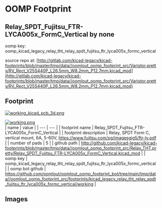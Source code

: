 # OOMP Footprint  
## Relay_SPDT_Fujitsu_FTR-LYCA005x_FormC_Vertical  by none  
  
oomp key: oomp_kicad_legacy_relay_tht_relay_spdt_fujitsu_ftr_lyca005x_formc_vertical  
  
source repo at: [http://gitlab.com/kicad-legacy/kicad-footprints/blob/master/tmp/data//oomlout_oomp_footprint_src/Varistor.pretty/RV_Rect_V25S440P_L26.5mm_W8.2mm_P12.7mm.kicad_mod](http://gitlab.com/kicad-legacy/kicad-footprints/blob/master/tmp/data//oomlout_oomp_footprint_src/Varistor.pretty/RV_Rect_V25S440P_L26.5mm_W8.2mm_P12.7mm.kicad_mod)  
## Footprint  
  
[![working_kicad_pcb_3d.png](working_kicad_pcb_3d_600.png)](working_kicad_pcb_3d.png)  
  
[![working.png](working_600.png)](working.png)  
| name | value | 
| --- | --- | 
| footprint name | Relay_SPDT_Fujitsu_FTR-LYCA005x_FormC_Vertical | 
| footprint description | Relay, SPDT Form C, vertical mount, 6A, 5-60V, https://www.fujitsu.com/sg/imagesgig5/ftr-ly.pdf | 
| number of pads | 5 | 
| github path | http://github.com/kicad-legacy/kicad-footprints/blob/master/tmp/data//oomlout_oomp_footprint_src/Relay_THT.pretty/Relay_SPDT_Fujitsu_FTR-LYCA005x_FormC_Vertical.kicad_mod | 
| oomp key | oomp_kicad_legacy_relay_tht_relay_spdt_fujitsu_ftr_lyca005x_formc_vertical | 
| oomp bot github | https://github.com/oomlout/oomlout_oomp_footprint_bot/tree/main/tmp/data//oomlout_oomp_footprint_src/footprints/kicad_legacy_relay_tht_relay_spdt_fujitsu_ftr_lyca005x_formc_vertical/working | 
## Images  
